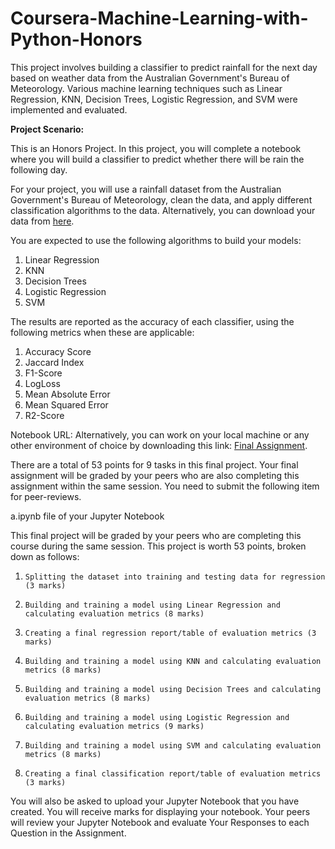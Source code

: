 # Coursera-Machine-Learning-with-Python-Honors
This project involves building a classifier to predict rainfall for the next day based on weather data from the Australian Government's Bureau of Meteorology. Various machine learning techniques such as Linear Regression, KNN, Decision Trees, Logistic Regression, and SVM were implemented and evaluated.

**Project Scenario:**

This is an Honors Project. In this project, you will complete a notebook where you will build a classifier to predict whether there will be rain the following day.

For your project, you will use a rainfall dataset from the Australian Government's Bureau of Meteorology, clean the data, and apply different classification algorithms to the data. Alternatively, you can download your data from [here](http://www.bom.gov.au/climate/dwo/). 

You are expected to use the following algorithms to build your models:

1.  Linear Regression
2.  KNN
3.  Decision Trees
4.  Logistic Regression
5.  SVM


The results are reported as the accuracy of each classifier, using the following metrics when these are applicable:

1. Accuracy Score
2. Jaccard Index
3. F1-Score
4. LogLoss
5. Mean Absolute Error
6. Mean Squared Error
7. R2-Score

Notebook URL: Alternatively, you can work on your local machine or any other environment of choice by downloading this link: [Final Assignment](https://cf-courses-data.s3.us.cloud-object-storage.appdomain.cloud/IBMDeveloperSkillsNetwork-ML0101EN-SkillsNetwork/labs/Module%206/ML0101EN_SkillUp_FinalAssignment.jupyterlite.ipynb).

There are a total of 53 points for 9 tasks in this final project. Your final assignment will be graded by your peers who are also completing this assignment within the same session.  You need to submit the following item for peer-reviews.

a.ipynb file of your Jupyter Notebook

This final project will be graded by your peers who are completing this course during the same session. This project is worth 53 points, broken down as follows:

1.     Splitting the dataset into training and testing data for regression (3 marks)

2.     Building and training a model using Linear Regression and calculating evaluation metrics (8 marks)

3.     Creating a final regression report/table of evaluation metrics (3 marks)

4.     Building and training a model using KNN and calculating evaluation metrics (8 marks)

5.     Building and training a model using Decision Trees and calculating evaluation metrics (8 marks)

6.     Building and training a model using Logistic Regression and calculating evaluation metrics (9 marks)

7.     Building and training a model using SVM and calculating evaluation metrics (8 marks)

8.     Creating a final classification report/table of evaluation metrics (3 marks)

You will also be asked to upload your Jupyter Notebook that you have created. You will receive marks for displaying your notebook. Your peers will review your Jupyter Notebook and evaluate Your Responses to each Question in the Assignment.


